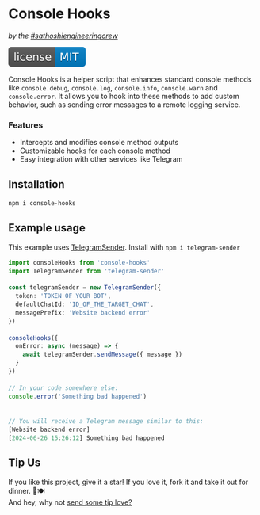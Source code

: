 # Console Hooks

_by the [#sathoshiengineeringcrew](https://satoshiengineering.com/)_

[![MIT License Badge](license-badge.svg)](LICENSE)

Console Hooks is a helper script that enhances standard console methods like `console.debug`, `console.log`, `console.info`, `console.warn` and `console.error`. It allows you to hook into these methods to add custom behavior, such as sending error messages to a remote logging service.

### Features

- Intercepts and modifies console method outputs
- Customizable hooks for each console method
- Easy integration with other services like Telegram

## Installation
```bash
npm i console-hooks
```

## Example usage

This example uses [TelegramSender](https://github.com/Satoshi-Engineering/telegram-sender).
Install with `npm i telegram-sender`


```typescript
import consoleHooks from 'console-hooks'
import TelegramSender from 'telegram-sender'

const telegramSender = new TelegramSender({
  token: 'TOKEN_OF_YOUR_BOT',
  defaultChatId: 'ID_OF_THE_TARGET_CHAT',
  messagePrefix: 'Website backend error'
})

consoleHooks({
  onError: async (message) => {
    await telegramSender.sendMessage({ message })
  }
})

// In your code somewhere else:
console.error('Something bad happened')


// You will receive a Telegram message similar to this:
[Website backend error]
[2024-06-26 15:26:12] Something bad happened

```

## Tip Us

If you like this project, give it a star! If you love it, fork it and take it out for dinner. 🌟🍽️  
And hey, why not [send some tip love?](https://satoshiengineering.com/tipjar/)
